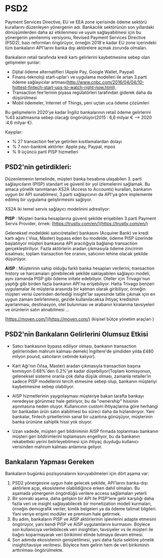 # PSD2 

Payment Services Directive, EU ve EEA zone içerisinde ödeme sektörü kurallarını düzenleyen yönergenin adı. Bankacılık sektörünün son yıllardaki dönüşümlerden daha az etkilenmesi ve uyum sağlayabilmesi için bu yönergenin yenilenmiş versiyonu, Revised Payment Services Directive (PSD2), bazı reformları öngörüyor, örneğin 2018'e kadar EU zone içerindeki tüm bankaların API'larını banka dışı aktörelere açmak zorunda olmaları.

Bankaların retail tarafında kredi kartı gelirlerini kaybetmesine sebep olan gelişmeler şunlar: 

* Dijital ödeme alternatifleri (Apple Pay, Google Wallet, Paypal)
* Finans-teknoloji start-uplar'ı ve uygulama modelleri ile artan 3.parti ödeme sağlayıcılar artması(http://www.cnbc.com/2016/04/04/10-hottest-fintech-start-ups-to-watch-right-now.html), 
* Transaction fee'lerinin piyasa regülatörleri 
tarafından giderek daha da düşürülmesi
* Mobil ödemeler, Internet of Things, yeni uçtan uca ödeme çözümleri


Bu gelişmelerin 2020'ye kadar İngiliz bankalarının retail ödeme gelirlerini %43 azaltmasına sebep olacağı öngörülüyor(2015 : 6,6 milyar € --> 2020 :4,6 milyar €).

Kayıplar: 
* % 27 transaction fee'ye getirilen kısıtlamalardan dolayı 
* % 7 non-bankink aktörler: Apple pay, Paypal, mpos
* % 9 üçüncü parti PISP hizmetleri

 


## PSD2'nin getirdikleri:

Düzenlemenin temelinde, müşteri banka hesabına ulaşabilen 3. parti sağlayıcıların (PISP) standart ve güvenli bir yol izlemelerini sağlamak. Bu amaca yönelik tanımlanan XS2A (Access to Accounts) kuralları, bankanın uygun bir API sunabilmesi, 3.parti sağlayıcının da API'ya göre implemente edilmiş bir uygulama geliştirmesini sağlıyor. 

XS2A iki temel servis sağlayıcı modelinini adresliyor:

**PISP** : Müşteri banka hesaplarına güvenli şekilde erişebilen 3.parti Payment Servis Provider, örnek:
[https://trustly.com/en/](https://trustly.com/en/)

Geleneksel modeldeki satıcı(retailer) bankasını (Acquirer Bank) ve kredi kartı ağını ( Visa, Master) bypass eden bu modelde, ödeme PISP üzerinde başlatılıyor müşteri bankasına API aracılığıyla bağlanıp transaction gerçekleştiriliyor. Fazla aktörlerin aradan çıkmasıyla ödeme zincirinin kısalması, toplam transaction fee oranını, satıcının lehine olacak şekilde düşürüyor.  
 
**AISP** : Müşterinin sahip olduğu farklı banka hesapları verilerini, transaction history ve harcamaları  görebilecek şekilde saklayabilen sağlayıcı modeli, aynı zamanda PISP gibi ödeme initate edebiliyor. Oteller için Trivago'nun yaptığı gibi birden fazla bankanın API'na erişebiliyor. Hatta Trivago benzeri uygulamalar ile müşteria arasında bir katman olarak giribiliyor, örneğin müşteri verisi üzerinden derlediği insight'lar sayesinde tatile çıkmak için en uygun zamanı belirlenmesi, gezide kullanılacaksa ihtiyaç kredisinin ayarlanması,  destinasyon, otel bulunması ve arabanın kiralanma tavsiyeleri ve ürünlerin satın alınabilmesi ... 

[https://moven.com/](https://moven.com/)
(kişisel bütçe yönetim araçları \)

## PSD2'nin Bankaların Gelirlerini Olumsuz Etkisi
 
* Satıcı bankasının bypass ediliyor olması, bankanın transaction gelirlerinden mahrum kalması demek( İngiltere'de şimdiden yılda £480 milyon pound, satıcıların cebinde kalıyor).
  
* Kart Ağı'nın (Visa, Master) aradan çıkmasıyla transaction başına komisyon 0.68%'den 0.2%'ye kadar düşebiliyor(Toplam komisyonun, geleneksel sisteme oranla çok daha düşük olması, zamanla retailer'in sadece PISP modellerini tercih etmesine sebep olup, bankanın müşteriyi kaybetmesine sebep olabiliyor.

* AISP hizmetlerinin yaygınlaşması müşteriye bakan tarafta bankayı neredeyse görünmez hale getiriyor, bu da "ownership" hissinin aşınmasına neden oluyor. Kullanıcının custom ihtiyaçlarına göre herhangi bir bankadan ürün satın alabilmesi bu süreci daha da hızlandırıyor. Yani bankalar, fintech şirketlerinin sanal bir uzantına gönüşüyor, müşterinin banka ürününe sahiplik hissi yok oluyor. 

* Uzan vadede, müşteri geri bildiriminin AISP firmada toplanması bankanın müşteri geri bildirimlerini toplamasını engelliyor, bu da bankanın rekabetteki yerini belirleyebilmesi için ihtiyaç duyduğu kullanıcı verisinden mahrum kalması anlamına geliyor.

## Bankaların Yapması Gereken

Bankaların bugünkü pozisyonalarını koruyabilmeleri için dört aşama var: 

1. PSD2 yönergesine uygun hale gelecek şekilde, API'larını banka-dışı aktörlere açıp, ekosisteme olabildiğince erken dahil olmaları. Bu aşamada yönergenin öngördüğü verilere access sağlamaları yeterli 
2. Bir sonraki aşama, daha gelişkin bir API ile PISP'lere gelir karşılığı daha fazla veri ve insight sağlayabilecek bir monetization modeli kurmaları, örneğin demografik veriler, kimlik belgeleri ya da ödeme talimat bilgileri. Yani veriye erişimi modüler ve premium hale getirmek.
3. Bu adım, bankaların  PISP ve AISP aktörlerinin işlevlerini adapte etmesini öngörüyor, yani kendi PISP ve AISP uygulamlarını kurmasını. Böylece son kullanıcıya verilebilecek veri insightları, tavsiyeler vs ile müşteri ile bağını koparmayarak veri birikimini elinde tutmaya devam etmesi.
4. Son adımda ekosistemin genişletilmesi, yani daha fazla sektöre yönelik insight/tavsiye verilmesi. Böylece hem gelirin hem de veri birikiminin arttırılması öngörülmekte. 




